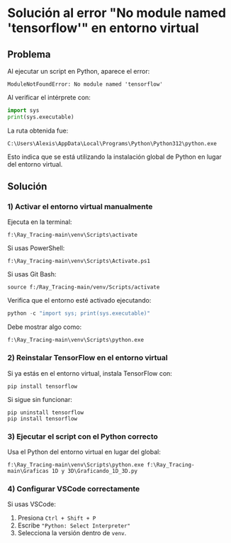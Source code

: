 
# Solución al error "No module named 'tensorflow'" en entorno virtual

## Problema
Al ejecutar un script en Python, aparece el error:
```
ModuleNotFoundError: No module named 'tensorflow'
```

Al verificar el intérprete con:
```python
import sys
print(sys.executable)
```
La ruta obtenida fue:
```
C:\Users\Alexis\AppData\Local\Programs\Python\Python312\python.exe
```
Esto indica que se está utilizando la instalación global de Python en lugar del entorno virtual.

## Solución

### 1) Activar el entorno virtual manualmente
Ejecuta en la terminal:
```
f:\Ray_Tracing-main\venv\Scripts\activate
```

Si usas PowerShell:
```
f:\Ray_Tracing-main\venv\Scripts\Activate.ps1
```

Si usas Git Bash:
```
source f:/Ray_Tracing-main/venv/Scripts/activate
```

Verifica que el entorno esté activado ejecutando:
```python
python -c "import sys; print(sys.executable)"
```
Debe mostrar algo como:
```
f:\Ray_Tracing-main\venv\Scripts\python.exe
```

### 2) Reinstalar TensorFlow en el entorno virtual
Si ya estás en el entorno virtual, instala TensorFlow con:
```
pip install tensorflow
```

Si sigue sin funcionar:
```
pip uninstall tensorflow
pip install tensorflow
```

### 3) Ejecutar el script con el Python correcto
Usa el Python del entorno virtual en lugar del global:
```
f:\Ray_Tracing-main\venv\Scripts\python.exe f:\Ray_Tracing-main\Graficas 1D y 3D\Graficando_1D_3D.py
```

### 4) Configurar VSCode correctamente
Si usas VSCode:
1. Presiona `Ctrl + Shift + P`
2. Escribe `"Python: Select Interpreter"`
3. Selecciona la versión dentro de `venv`.
